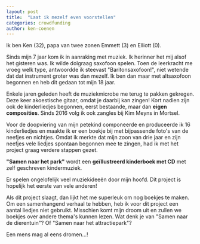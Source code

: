 ```yaml
---
layout: post
title:  "Laat ik mezelf even voorstellen"
categories: crowdfunding
author: ken-coenen
---
```


Ik ben Ken (32), papa van twee zonen Emmett (3) en Elliott (0).

Sinds mijn 7 jaar kom ik in aanraking met muziek. Ik herinner het mij alsof het gisteren was. Ik wilde dolgraag saxofoon spelen. Toen de leerkracht me vroeg welk type, antwoordde ik steevast "Baritonsaxofoon!", niet wetende dat dat instrument groter was dan mezelf. Ik ben dan maar met altsaxofoon begonnen en heb dit gedaan tot mijn 18 jaar.

Enkele jaren geleden heeft de muziekmicrobe me terug te pakken gekregen. Deze keer akoestische gitaar, omdat je daarbij kan zingen! Kort nadien zijn ook de kinderliedjes begonnen, eerst bestaande, maar dan __eigen composities__. Sinds 2016 volg ik ook zangles bij Kim Meyns in Mortsel.

Voor de doopviering van mijn petekind componeerde en produceerde ik 16 kinderliedjes en maakte ik er een boekje bij met bijpassende foto's van de neefjes en nichtjes. Omdat ik merkte dat mijn zoon van drie jaar en zijn neefjes vele liedjes spontaan begonnen mee te zingen, had ik met het project graag verdere stappen gezet.

__"Samen naar het park"__ wordt een __geïllustreerd kinderboek met CD__ met zelf geschreven kindermuziek.

Er spelen ongelofelijk veel muziekideeën door mijn hoofd. Dit project is hopelijk het eerste van vele anderen!

Als dit project slaagt, dan lijkt het me superleuk om nog boekjes te maken. Om een samenhangend verhaal te hebben, heb ik voor dit project een aantal liedjes niet gebruikt. Misschien komt mijn droom uit en zullen we boekjes over andere thema's kunnen lezen. Wat denk je van "Samen naar de dierentuin"? Of "Samen naar het attractiepark"?

Een mens mag al eens dromen...!